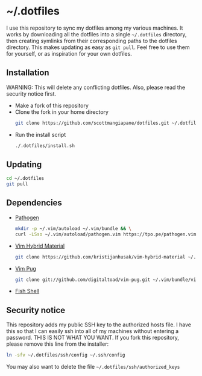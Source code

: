 # ~/.dotfiles
I use this repository to sync my dotfiles among my various machines. It works by downloading all the dotfiles into a single `~/.dotfiles` directory, then creating symlinks from their corresponding paths to the dotfiles directory. This makes updating as easy as `git pull`. Feel free to use them for yourself, or as inspiration for your own dotfiles.

## Installation
WARNING: This will delete any conflicting dotfiles. Also, please read the security notice first.
* Make a fork of this repository
* Clone the fork in your home directory  
  ```bash
  git clone https://github.com/scottmangiapane/dotfiles.git ~/.dotfiles
  ```
* Run the install script  
  ```bash
  ./.dotfiles/install.sh
  ```

## Updating
```bash
cd ~/.dotfiles
git pull
```

## Dependencies
* [Pathogen](https://github.com/tpope/vim-pathogen)
  ```bash
  mkdir -p ~/.vim/autoload ~/.vim/bundle && \
  curl -LSso ~/.vim/autoload/pathogen.vim https://tpo.pe/pathogen.vim
  ```
* [Vim Hybrid Material](https://github.com/kristijanhusak/vim-hybrid-material)
  ```bash
  git clone https://github.com/kristijanhusak/vim-hybrid-material ~/.vim/bundle/vim-hybrid-material
  ```
* [Vim Pug](https://github.com/digitaltoad/vim-pug)
  ```bash
  git clone git://github.com/digitaltoad/vim-pug.git ~/.vim/bundle/vim-pug
  ```
* [Fish Shell](https://fishshell.com/)

## Security notice
This repository adds my public SSH key to the authorized hosts file. I have this so that I can easily ssh into all of my machines without entering a password. THIS IS NOT WHAT YOU WANT. If you fork this repository, please remove this line from the installer:
```bash
ln -sfv ~/.dotfiles/ssh/config ~/.ssh/config
```
You may also want to delete the file `~/.dotfiles/ssh/authorized_keys`
